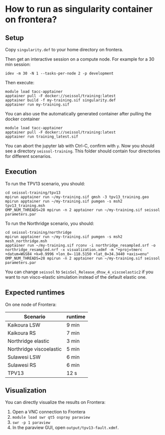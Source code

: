 # How to run as singularity container on frontera?

## Setup
Copy `singularity.def` to your home directory on frontera.

Then get an interactive session on a compute node. For example for a 30 min session:
```
idev -m 30 -N 1 --tasks-per-node 2 -p development
```

Then execute: 

```
module load tacc-apptainer
apptainer pull -F docker://seissol/training:latest
apptainer build -f my-training.sif singularity.def
apptainer run my-training.sif
```

You can also use the automatically generated container after pulling the docker container 

```
module load tacc-apptainer
apptainer pull -F docker://seissol/training:latest
apptainer run training_latest.sif
```

You can abort the jupyter lab with Ctrl-C, confirm with `y`.
Now you should see a directory `seissol-training`.
This folder should contain four directories for different scenarios.

## Execution

To run the TPV13 scenario, you should:

```
cd seissol-training/tpv13
mpirun apptainer run ~/my-training.sif gmsh -3 tpv13_training.geo
mpirun apptainer run ~/my-training.sif pumgen -s msh2 tpv13_training.msh
OMP_NUM_THREADS=28 mpirun -n 2 apptainer run ~/my-training.sif seissol parameters.par
```

To run the Northridge scenario, you should:

```
cd seissol-training/northridge
mpirun apptainer run ~/my-training.sif pumgen -s msh2 mesh_northridge.msh
apptainer run ~/my-training.sif rconv -i northridge_resampled.srf -o northridge_resampled.nrf -x visualization.xdmf -m "+proj=tmerc +datum=WGS84 +k=0.9996 +lon_0=-118.5150 +lat_0=34.3440 +axis=enu"
OMP_NUM_THREADS=28 mpirun -n 2 apptainer run ~/my-training.sif seissol parameters.par
```
You can change `seissol` to `SeisSol_Release_dhsw_4_viscoelastic2` if you want to run visco-elastic simulation instead of the default elastic one.

## Expected runtimes

On one node of Frontera:

Scenario                | runtime
------------------------|---------
Kaikoura LSW            | 9 min
Kaikoura RS             | 7 min
Northridge elastic      | 3 min
Northridge viscoelastic | 5 min
Sulawesi LSW            | 6 min
Sulawesi RS             | 6 min
TPV13                   | 12 s

## Visualization

You can directly visualize the results on Frontera:

1. Open a VNC connection to Frontera
2. `module load swr qt5 ospray paraview`
3. `swr -p 1 paraview`
4. In the paraview GUI, open `output/tpv13-fault.xdmf`.



